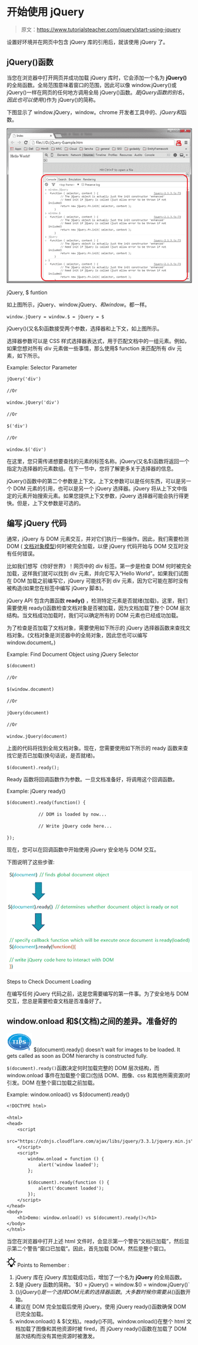 # 开始使用 jQuery

> 原文：<https://www.tutorialsteacher.com/jquery/start-using-jquery>

设置好环境并在网页中包含 jQuery 库的引用后，就该使用 jQuery 了。

## jQuery()函数

当您在浏览器中打开网页并成功加载 jQuery 库时，它会添加一个名为 **jQuery()** 的全局函数。全局范围意味着窗口的范围，因此可以像 window.jQuery()或 jQuery()一样在网页的任何地方调用全局 jQuery()函数。$是 jQuery 函数的别名，因此也可以使用$()作为 jQuery()的简称。

下图显示了 window.jQuery，window。chrome 开发者工具中的$、jQuery 和$函数。

[![jQuery, $ funtion](img/1375dcda5d275b894604a56a2c473421.png)](../../Content/images/jquery/jquery-function.png) 

jQuery, $ funtion



如上图所示，jQuery、window.jQuery、$和 window。$都一样。

`window.jQuery = window.$ = jQuery = $`

jQuery()(又名$)函数接受两个参数，选择器和上下文，如上图所示。

选择器参数可以是 CSS 样式选择器表达式，用于匹配文档中的一组元素。例如，如果您想对所有 div 元素做一些事情，那么使用$ function 来匹配所有 div 元素，如下所示。

Example: Selector Parameter

```
jQuery('div')

//Or

window.jQuery('div')

//Or

$('div')

//Or

window.$('div')
```

在这里，您只需传递想要查找的元素的标签名称。jQuery(又名$)函数将返回一个指定为选择器的元素数组。在下一节中，您将了解更多关于选择器的信息。

jQuery()函数中的第二个参数是上下文。上下文参数可以是任何东西，可以是另一个 DOM 元素的引用，也可以是另一个 jQuery 选择器。jQuery 将从上下文中指定的元素开始搜索元素。如果您提供上下文参数，jQuery 选择器可能会执行得更快。但是，上下文参数是可选的。

## 编写 jQuery 代码

通常，jQuery 与 DOM 元素交互，并对它们执行一些操作。因此，我们需要检测 DOM ( [文档对象模型](https://www.w3.org/TR/WD-DOM/introduction.html))何时被完全加载，以便 jQuery 代码开始与 DOM 交互时没有任何错误。

比如我们想写《你好世界》！网页中的 div 标签。第一步是检查 DOM 何时被完全加载，这样我们就可以找到 div 元素，并向它写入“Hello World”。如果我们试图在 DOM 加载之前编写它，jQuery 可能找不到 div 元素，因为它可能在那时没有被构造(如果您在标签中编写 jQuery 脚本)。

jQuery API 包含内置函数 **ready()** ，检测特定元素是否就绪(加载)。这里，我们需要使用 ready()函数检查文档对象是否被加载，因为文档加载了整个 DOM 层次结构。当文档成功加载时，我们可以确定所有的 DOM 元素也已经成功加载。

为了检查是否加载了文档对象，需要使用如下所示的 jQuery 选择器函数来查找文档对象。(文档对象是浏览器中的全局对象，因此您也可以编写 window.document。)

Example: Find Document Object using jQuery Selector

```
$(document)

//Or

$(window.document)

//Or

jQuery(document)

//Or

window.jQuery(document)
```

上面的代码将找到全局文档对象。现在，您需要使用如下所示的 ready 函数来查找它是否已加载(换句话说，是否就绪)。

`$(document).ready();`

Ready 函数将回调函数作为参数。一旦文档准备好，将调用这个回调函数。

Example: jQuery ready()

```
$(document).ready(function() {

            // DOM is loaded by now...

            // Write jQuery code here...

});
```

现在，您可以在回调函数中开始使用 jQuery 安全地与 DOM 交互。

下图说明了这些步骤:

[![](img/69a7e2cb653b86b720d58f15987aab05.png)](../../Content/images/jquery/document-ready.png) 

Steps to Check Document Loading



在编写任何 jQuery 代码之前，这是您需要编写的第一件事。为了安全地与 DOM 交互，您总是需要检查文档是否准备好了。

## window.onload 和$(文档)之间的差异。准备好的

![](img/751bca76a769f8ad315ebee3fdf7d98e.png)  $(document).ready() doesn't wait for images to be loaded. It gets called as soon as DOM hierarchy is constructed fully.

`$(document).ready()`函数决定何时加载完整的 DOM 层次结构，而 window.onload 事件在加载整个窗口(包括 DOM、图像、css 和其他所需资源)时引发。DOM 在整个窗口加载之前加载。

Example: window.onload() vs $(document).ready()

```
<!DOCTYPE html>

<html>
<head>
    <script
        src="https://cdnjs.cloudflare.com/ajax/libs/jquery/3.3.1/jquery.min.js">
    </script>
    <script>
        window.onload = function () {
            alert('window loaded');
        };

        $(document).ready(function () {
            alert('document loaded');
        });
    </script>
</head>
<body>
    <h1>Demo: window.onload() vs $(document).ready()</h1>
</body>
</html>
```

当您在浏览器中打开上述 html 文件时，会显示第一个警告“文档已加载”，然后显示第二个警告“窗口已加载”。因此，首先加载 DOM，然后是整个窗口。

![](img/85db52f5404f0c468e1b194aa487d6a1.png)  Points to Remember :

1.  jQuery 库在 jQuery 库加载成功后，增加了一个名为 **jQuery** 的全局函数。
2.  $是 jQuery 函数的简称。`$() = jQuery() = window.$() = window.jQuery()`
3.  $()/jQuery()是一个选择 DOM 元素的选择器函数。大多数时候你需要从$()函数开始。
4.  建议在 DOM 完全加载后使用 jQuery。使用 jQuery ready()函数确保 DOM 已完全加载。
5.  window.onload() & $(文档)。ready()不同。window.onload()在整个 html 文档加载了图像和其他资源时被 fired，而 jQuery ready()函数在加载了 DOM 层次结构而没有其他资源时被激发。